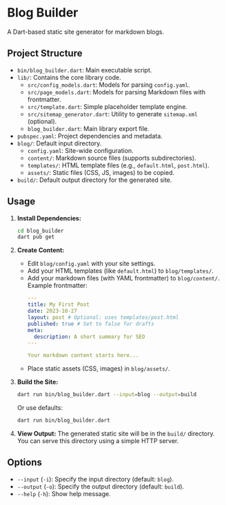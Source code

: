 # Blog Builder

A Dart-based static site generator for markdown blogs.

## Project Structure

-   `bin/blog_builder.dart`: Main executable script.
-   `lib/`: Contains the core library code.
    -   `src/config_models.dart`: Models for parsing `config.yaml`.
    -   `src/page_models.dart`: Models for parsing Markdown files with frontmatter.
    -   `src/template.dart`: Simple placeholder template engine.
    -   `src/sitemap_generator.dart`: Utility to generate `sitemap.xml` (optional).
    -   `blog_builder.dart`: Main library export file.
-   `pubspec.yaml`: Project dependencies and metadata.
-   `blog/`: Default input directory.
    -   `config.yaml`: Site-wide configuration.
    -   `content/`: Markdown source files (supports subdirectories).
    -   `templates/`: HTML template files (e.g., `default.html`, `post.html`).
    -   `assets/`: Static files (CSS, JS, images) to be copied.
-   `build/`: Default output directory for the generated site.

## Usage

1.  **Install Dependencies:**
    ```bash
    cd blog_builder
    dart pub get
    ```

2.  **Create Content:**
    -   Edit `blog/config.yaml` with your site settings.
    -   Add your HTML templates (like `default.html`) to `blog/templates/`.
    -   Add your markdown files (with YAML frontmatter) to `blog/content/`.
        Example frontmatter:
        ```yaml
        ---
        title: My First Post
        date: 2023-10-27
        layout: post # Optional: uses templates/post.html
        published: true # Set to false for drafts
        meta:
          description: A short summary for SEO
        ---

        Your markdown content starts here...
        ```
    -   Place static assets (CSS, images) in `blog/assets/`.

3.  **Build the Site:**
    ```bash
    dart run bin/blog_builder.dart --input=blog --output=build
    ```
    Or use defaults:
    ```bash
    dart run bin/blog_builder.dart
    ```

4.  **View Output:**
    The generated static site will be in the `build/` directory. You can serve this directory using a simple HTTP server.

## Options

-   `--input` (`-i`): Specify the input directory (default: `blog`).
-   `--output` (`-o`): Specify the output directory (default: `build`).
-   `--help` (`-h`): Show help message.
